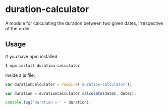# duration-calculator

A module for calculating the duration between two given dates, irrespective of the order.

## Usage

If you have npm installed

```sh
$ npm install duration-calculator
```

Inside a js file:

```js
var durationCalculator = require('duration-calculator');

var duration = durationCalculator.calculate(date1, date2);

console.log('Duration = ' + duration);
```
